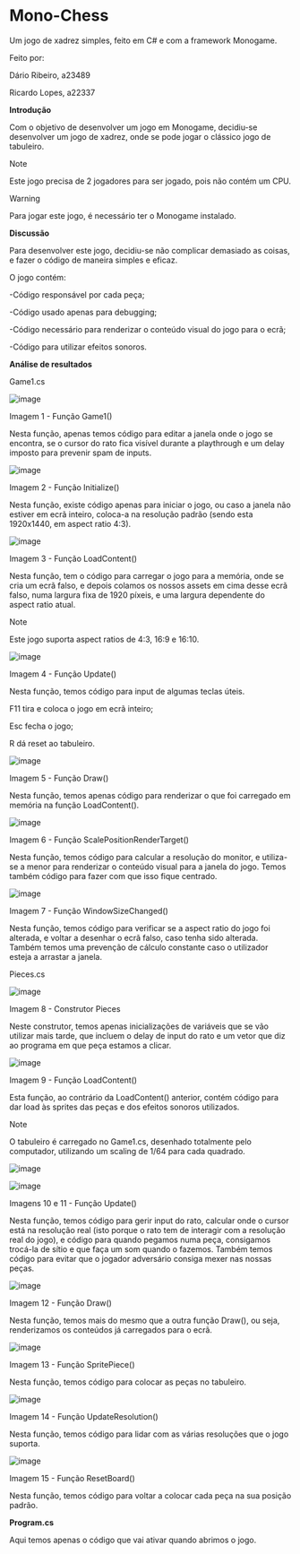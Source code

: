 # Mono-Chess
Um jogo de xadrez simples, feito em C# e com a framework Monogame.

Feito por: 

Dário Ribeiro, a23489

Ricardo Lopes, a22337

**Introdução**

Com o objetivo de desenvolver um jogo em Monogame, decidiu-se desenvolver um jogo de xadrez, onde se pode jogar o clássico jogo de tabuleiro.

> [!NOTE]
> Este jogo precisa de 2 jogadores para ser jogado, pois não contém um CPU.

> [!WARNING]  
> Para jogar este jogo, é necessário ter o Monogame instalado.

**Discussão**

Para desenvolver este jogo, decidiu-se não complicar demasiado as coisas, e fazer o código de maneira simples e eficaz.

O jogo contém:

-Código responsável por cada peça;

-Código usado apenas para debugging;

-Código necessário para renderizar o conteúdo visual do jogo para o ecrã;

-Código para utilizar efeitos sonoros.

**Análise de resultados**

Game1.cs


![image](https://github.com/initializedentity/Mono-Chess/assets/106490681/7a60345b-18c6-411e-a079-0a1e1f642ead)

Imagem 1 - Função Game1()

Nesta função, apenas temos código para editar a janela onde o jogo se encontra, se o cursor do rato fica visível durante a playthrough e um delay imposto para prevenir spam de inputs.

![image](https://github.com/initializedentity/Mono-Chess/assets/106490681/9c66f0d2-4778-48ab-9055-c919467027aa)

Imagem 2 - Função Initialize()

Nesta função, existe código apenas para iniciar o jogo, ou caso a janela não estiver em ecrã inteiro, coloca-a na resolução padrão (sendo esta 1920x1440, em aspect ratio 4:3).

![image](https://github.com/initializedentity/Mono-Chess/assets/106490681/634ad84f-a013-4eee-ad9f-bd422b4b7ba8)

Imagem 3 - Função LoadContent()

Nesta função, tem o código para carregar o jogo para a memória, onde se cria um ecrã falso, e depois colamos os nossos assets em cima desse ecrã falso, numa largura fixa de 1920 píxeis, e uma largura dependente do aspect ratio atual.

> [!NOTE]
> Este jogo suporta aspect ratios de 4:3, 16:9 e 16:10.

![image](https://github.com/initializedentity/Mono-Chess/assets/106490681/bbd4d727-15cb-495a-9ad3-e7b7b718095a)

Imagem 4 - Função Update()

Nesta função, temos código para input de algumas teclas úteis.

F11 tira e coloca o jogo em ecrã inteiro;

Esc fecha o jogo;

R dá reset ao tabuleiro.

![image](https://github.com/initializedentity/Mono-Chess/assets/106490681/8a3433f0-74e2-4c79-9375-aed56faed971)

Imagem 5 - Função Draw()

Nesta função, temos apenas código para renderizar o que foi carregado em memória na função LoadContent().

![image](https://github.com/initializedentity/Mono-Chess/assets/106490681/293ef6ed-c4fc-40e6-8662-e85dc54042d6)

Imagem 6 - Função ScalePositionRenderTarget()

Nesta função, temos código para calcular a resolução do monitor, e utiliza-se a menor para renderizar o conteúdo visual para a janela do jogo. Temos também código para fazer com que isso fique centrado.

![image](https://github.com/initializedentity/Mono-Chess/assets/106490681/9c25cbfb-25f8-4c1b-8e97-79f16a5cb0b2)

Imagem 7 - Função WindowSizeChanged()

Nesta função, temos código para verificar se a aspect ratio do jogo foi alterada, e voltar a desenhar o ecrã falso, caso tenha sido alterada.
Também temos uma prevenção de cálculo constante caso o utilizador esteja a arrastar a janela.

Pieces.cs

![image](https://github.com/initializedentity/Mono-Chess/assets/106490681/a18eda02-3d0b-4165-b83c-4c8c352e9ec4)

Imagem 8 - Construtor Pieces

Neste construtor, temos apenas inicializações de variáveis que se vão utilizar mais tarde, que incluem o delay de input do rato e um vetor que diz ao programa em que peça estamos a clicar.

![image](https://github.com/initializedentity/Mono-Chess/assets/106490681/6dfd77bb-baaf-4401-bd09-75a0e7d9f9d5)

Imagem 9 - Função LoadContent()

Esta função, ao contrário da LoadContent() anterior, contém código para dar load às sprites das peças e dos efeitos sonoros utilizados.

> [!NOTE]
> O tabuleiro é carregado no Game1.cs, desenhado totalmente pelo computador, utilizando um scaling de 1/64 para cada quadrado.

![image](https://github.com/initializedentity/Mono-Chess/assets/106490681/8b393c3c-34c7-452c-b75b-f8de76f1c9a7)

![image](https://github.com/initializedentity/Mono-Chess/assets/106490681/4b9a7618-59de-4e48-b1b3-48e9c78535e6)

Imagens 10 e 11 - Função Update()

Nesta função, temos código para gerir input do rato, calcular onde o cursor está na resolução real (isto porque o rato tem de interagir com a resolução real do jogo), e código para quando pegamos numa peça, consigamos trocá-la de sítio e que faça um som quando o fazemos. Também temos código para evitar que o jogador adversário consiga mexer nas nossas peças.

![image](https://github.com/initializedentity/Mono-Chess/assets/106490681/abd2ae6f-ed09-4a9a-9fae-38080849ab55)

Imagem 12 - Função Draw()

Nesta função, temos mais do mesmo que a outra função Draw(), ou seja, renderizamos os conteúdos já carregados para o ecrã.

![image](https://github.com/initializedentity/Mono-Chess/assets/106490681/60b6c2c5-6d9d-4dd0-a3b6-fb1dfd99cc0a)

Imagem 13 - Função SpritePiece()

Nesta função, temos código para colocar as peças no tabuleiro.

![image](https://github.com/initializedentity/Mono-Chess/assets/106490681/ed3e498b-6b6b-47b4-9391-98acaf7cbc41)

Imagem 14 - Função UpdateResolution()

Nesta função, temos código para lidar com as várias resoluções que o jogo suporta.

![image](https://github.com/initializedentity/Mono-Chess/assets/106490681/1b319232-eaac-438e-aace-b6487256eb97)

Imagem 15 - Função ResetBoard()

Nesta função, temos código para voltar a colocar cada peça na sua posição padrão.

**Program.cs**

Aqui temos apenas o código que vai ativar quando abrimos o jogo.
